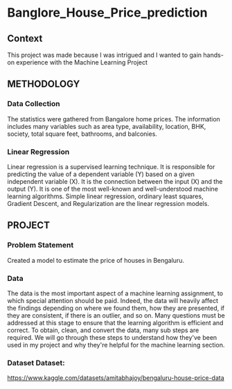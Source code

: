 # Banglore_House_Price_prediction

## Context
This project was made because I was intrigued and  I wanted  to  gain  hands-on  experience  with  the  Machine Learning Project

## METHODOLOGY 
### Data Collection
The statistics were gathered from  Bangalore  home  prices. The  information  includes  many  variables  such  as  area type, availability,  location, BHK, society,  total square feet, bathrooms, and balconies.
### Linear Regression 
Linear regression is  a supervised  learning  technique. It  is responsible  for  predicting  the  value  of  a  dependent variable (Y) based on a  given  independent variable (X).  It is the connection between the input (X) and the output (Y). It  is  one  of  the  most  well-known  and  well-understood machine  learning  algorithms.  Simple  linear  regression, ordinary  least  squares,  Gradient  Descent,  and Regularization are the linear regression models.

## PROJECT
### Problem Statement
Created  a  model  to  estimate  the  price  of  houses  in Bengaluru.
### Data 
The  data  is  the  most  important  aspect  of  a  machine learning assignment, to which  special attention should  be paid.  Indeed,  the  data  will  heavily  affect  the  findings depending  on  where  we  found  them,  how  they  are presented, if  they are consistent, if there is  an outlier, and so on. Many  questions must  be addressed  at this  stage  to ensure that the learning algorithm is efficient and correct. To obtain, clean, and convert the data, many sub steps are required.  We  will  go  through  these  steps  to  understand how  they've  been  used  in  my  project  and  why  they're helpful for the machine learning section. 
### Dataset Dataset: 
https://www.kaggle.com/datasets/amitabhajoy/bengaluru-house-price-data
